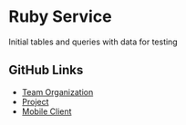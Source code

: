 # Ruby Service
Initial tables and queries with data for testing

## GitHub Links
- [Team Organization](https://github.com/calvin-cs262-fall2022-teamA)
- [Project](https://github.com/calvin-cs262-fall2022-teamA/Ruby-Project)
- [Mobile Client](https://github.com/calvin-cs262-fall2022-teamA/Ruby-Client)